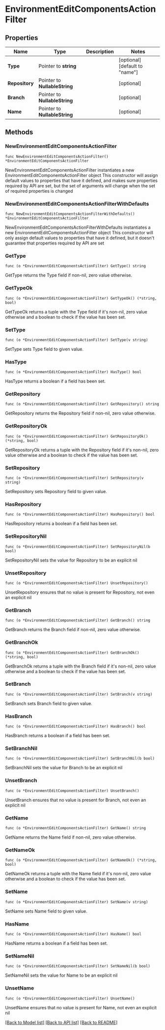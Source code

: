 # EnvironmentEditComponentsActionFilter

## Properties

Name | Type | Description | Notes
------------ | ------------- | ------------- | -------------
**Type** | Pointer to **string** |  | [optional] [default to "name"]
**Repository** | Pointer to **NullableString** |  | [optional] 
**Branch** | Pointer to **NullableString** |  | [optional] 
**Name** | Pointer to **NullableString** |  | [optional] 

## Methods

### NewEnvironmentEditComponentsActionFilter

`func NewEnvironmentEditComponentsActionFilter() *EnvironmentEditComponentsActionFilter`

NewEnvironmentEditComponentsActionFilter instantiates a new EnvironmentEditComponentsActionFilter object
This constructor will assign default values to properties that have it defined,
and makes sure properties required by API are set, but the set of arguments
will change when the set of required properties is changed

### NewEnvironmentEditComponentsActionFilterWithDefaults

`func NewEnvironmentEditComponentsActionFilterWithDefaults() *EnvironmentEditComponentsActionFilter`

NewEnvironmentEditComponentsActionFilterWithDefaults instantiates a new EnvironmentEditComponentsActionFilter object
This constructor will only assign default values to properties that have it defined,
but it doesn't guarantee that properties required by API are set

### GetType

`func (o *EnvironmentEditComponentsActionFilter) GetType() string`

GetType returns the Type field if non-nil, zero value otherwise.

### GetTypeOk

`func (o *EnvironmentEditComponentsActionFilter) GetTypeOk() (*string, bool)`

GetTypeOk returns a tuple with the Type field if it's non-nil, zero value otherwise
and a boolean to check if the value has been set.

### SetType

`func (o *EnvironmentEditComponentsActionFilter) SetType(v string)`

SetType sets Type field to given value.

### HasType

`func (o *EnvironmentEditComponentsActionFilter) HasType() bool`

HasType returns a boolean if a field has been set.

### GetRepository

`func (o *EnvironmentEditComponentsActionFilter) GetRepository() string`

GetRepository returns the Repository field if non-nil, zero value otherwise.

### GetRepositoryOk

`func (o *EnvironmentEditComponentsActionFilter) GetRepositoryOk() (*string, bool)`

GetRepositoryOk returns a tuple with the Repository field if it's non-nil, zero value otherwise
and a boolean to check if the value has been set.

### SetRepository

`func (o *EnvironmentEditComponentsActionFilter) SetRepository(v string)`

SetRepository sets Repository field to given value.

### HasRepository

`func (o *EnvironmentEditComponentsActionFilter) HasRepository() bool`

HasRepository returns a boolean if a field has been set.

### SetRepositoryNil

`func (o *EnvironmentEditComponentsActionFilter) SetRepositoryNil(b bool)`

 SetRepositoryNil sets the value for Repository to be an explicit nil

### UnsetRepository
`func (o *EnvironmentEditComponentsActionFilter) UnsetRepository()`

UnsetRepository ensures that no value is present for Repository, not even an explicit nil
### GetBranch

`func (o *EnvironmentEditComponentsActionFilter) GetBranch() string`

GetBranch returns the Branch field if non-nil, zero value otherwise.

### GetBranchOk

`func (o *EnvironmentEditComponentsActionFilter) GetBranchOk() (*string, bool)`

GetBranchOk returns a tuple with the Branch field if it's non-nil, zero value otherwise
and a boolean to check if the value has been set.

### SetBranch

`func (o *EnvironmentEditComponentsActionFilter) SetBranch(v string)`

SetBranch sets Branch field to given value.

### HasBranch

`func (o *EnvironmentEditComponentsActionFilter) HasBranch() bool`

HasBranch returns a boolean if a field has been set.

### SetBranchNil

`func (o *EnvironmentEditComponentsActionFilter) SetBranchNil(b bool)`

 SetBranchNil sets the value for Branch to be an explicit nil

### UnsetBranch
`func (o *EnvironmentEditComponentsActionFilter) UnsetBranch()`

UnsetBranch ensures that no value is present for Branch, not even an explicit nil
### GetName

`func (o *EnvironmentEditComponentsActionFilter) GetName() string`

GetName returns the Name field if non-nil, zero value otherwise.

### GetNameOk

`func (o *EnvironmentEditComponentsActionFilter) GetNameOk() (*string, bool)`

GetNameOk returns a tuple with the Name field if it's non-nil, zero value otherwise
and a boolean to check if the value has been set.

### SetName

`func (o *EnvironmentEditComponentsActionFilter) SetName(v string)`

SetName sets Name field to given value.

### HasName

`func (o *EnvironmentEditComponentsActionFilter) HasName() bool`

HasName returns a boolean if a field has been set.

### SetNameNil

`func (o *EnvironmentEditComponentsActionFilter) SetNameNil(b bool)`

 SetNameNil sets the value for Name to be an explicit nil

### UnsetName
`func (o *EnvironmentEditComponentsActionFilter) UnsetName()`

UnsetName ensures that no value is present for Name, not even an explicit nil

[[Back to Model list]](../README.md#documentation-for-models) [[Back to API list]](../README.md#documentation-for-api-endpoints) [[Back to README]](../README.md)


